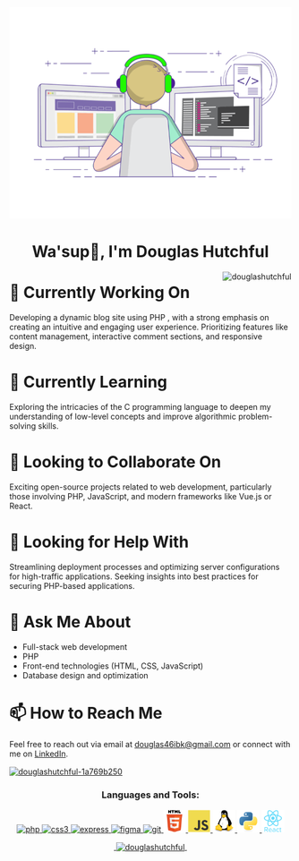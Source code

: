 ![header](https://github.com/DouglasHutchful1/DouglasHutchful1/blob/25db916d7e39e3163275741ec6adafde3cbb9ca0/giphy.gif)

<h1 align="center">Wa'sup👋, I'm Douglas Hutchful</h1>
<!-- <h3 align="center">A passionate full stack developer .</h3> -->

<p align="center"><img align="right" src="https://github-readme-stats.vercel.app/api/top-langs?username=douglashutchful1&show_icons=true&locale=en&layout=compact&hide=jupyter%20notebook&theme=algolia" alt="douglashutchful" /></p>

# 🔭 Currently Working On
Developing a dynamic blog site using PHP , with a strong emphasis on creating an intuitive and engaging user experience. Prioritizing features like  content management, interactive comment sections, and responsive design.

# 🌱 Currently Learning
Exploring the intricacies of the C programming language to deepen my understanding of low-level concepts and improve algorithmic problem-solving skills.

# 👯 Looking to Collaborate On
Exciting open-source projects related to web development, particularly those involving PHP, JavaScript, and modern frameworks like Vue.js or React.

# 🤔 Looking for Help With
Streamlining deployment processes and optimizing server configurations for high-traffic applications. Seeking insights into best practices for securing PHP-based applications.

# 💬 Ask Me About
- Full-stack web development
- PHP 
- Front-end technologies (HTML, CSS, JavaScript)
- Database design and optimization

# 📫 How to Reach Me
Feel free to reach out via email at [douglas46ibk@gmail.com](mailto:douglas46ibk@gmail.com) or connect with me on [LinkedIn](http://linkedin.com/in/douglas-hutchful-45462927b).





<p align="center">

<a href="http://linkedin.com/in/douglas-hutchful-45462927b" target="blank"><img align="center" src="https://raw.githubusercontent.com/rahuldkjain/github-profile-readme-generator/master/src/images/icons/Social/linked-in-alt.svg" alt="douglashutchful-1a769b250" height="30" width="40" /></a>
</p>

<h3 align="center">Languages and Tools:</h3>
<p align="center"> <a href="https://www.php.net/" target="_blank" rel="noreferrer"> <img src="https://img.icons8.com/offices/48/000000/php-logo.png" alt="php" width="40" height="40"/> </a> <a href="https://cplusplus.com/" target="_blank" rel="noreferrer"> <img src="https://img.icons8.com/color/48/000000/c-plus-plus-logo.png" alt="css3" width="40" height="40"/> </a> <a href="https://www.mysql.com/" target="_blank" rel="noreferrer"> <img src="https://img.icons8.com/color/48/000000/mysql-logo.png" alt="express" width="40" height="40"/> </a> <a href="https://www.figma.com/" target="_blank" rel="noreferrer"> <img src="https://www.vectorlogo.zone/logos/figma/figma-icon.svg" alt="figma" width="40" height="40"/> </a> <a href="https://git-scm.com/" target="_blank" rel="noreferrer"> <img src="https://www.vectorlogo.zone/logos/git-scm/git-scm-icon.svg" alt="git" width="40" height="40"/> </a> <a href="https://www.w3.org/html/" target="_blank" rel="noreferrer"> <img src="https://raw.githubusercontent.com/devicons/devicon/master/icons/html5/html5-original-wordmark.svg" alt="html5" width="40" height="40"/> </a> <a href="https://developer.mozilla.org/en-US/docs/Web/JavaScript" target="_blank" rel="noreferrer"> <img src="https://raw.githubusercontent.com/devicons/devicon/master/icons/javascript/javascript-original.svg" alt="javascript" width="40" height="40"/> </a> <a href="https://www.linux.org/" target="_blank" rel="noreferrer"> <img src="https://raw.githubusercontent.com/devicons/devicon/master/icons/linux/linux-original.svg" alt="linux" width="40" height="40"/> </a>  <a href="https://www.python.org" target="_blank" rel="noreferrer"> <img src="https://raw.githubusercontent.com/devicons/devicon/master/icons/python/python-original.svg" alt="python" width="40" height="40"/> </a> <a href="https://reactjs.org/" target="_blank" rel="noreferrer"> <img src="https://raw.githubusercontent.com/devicons/devicon/master/icons/react/react-original-wordmark.svg" alt="react" width="40" height="40"/>  </p>

<p align="center">&nbsp;<img align="center" src="https://github-readme-stats.vercel.app/api?username=douglashutchful1&show_icons=true&locale=en&card_width=500px&theme=algolia" alt="douglashutchful" />&nbsp;</p>
